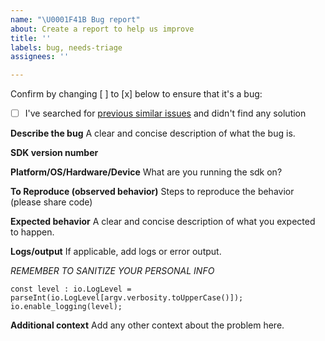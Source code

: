 ```yaml
---
name: "\U0001F41B Bug report"
about: Create a report to help us improve
title: ''
labels: bug, needs-triage
assignees: ''

---
```


Confirm by changing [ ] to [x] below to ensure that it's a bug:
- [ ] I've searched for [previous similar issues](https://github.com/aws/aws-iot-device-sdk-js-v2/issues) and didn't find any solution
  
**Describe the bug**
A clear and concise description of what the bug is.

**SDK version number**

**Platform/OS/Hardware/Device**
What are you running the sdk on?

**To Reproduce (observed behavior)**
Steps to reproduce the behavior (please share code)

**Expected behavior**
A clear and concise description of what you expected to happen.

**Logs/output**
If applicable, add logs or error output.

*REMEMBER TO SANITIZE YOUR PERSONAL INFO*

```
const level : io.LogLevel = parseInt(io.LogLevel[argv.verbosity.toUpperCase()]);
io.enable_logging(level);
```

**Additional context**
Add any other context about the problem here.
